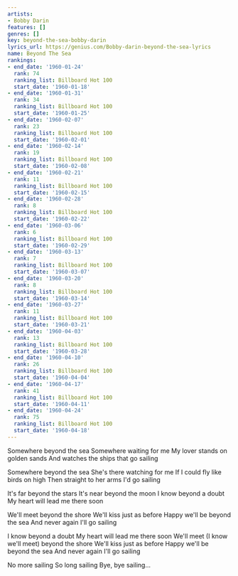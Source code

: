 ```yaml
---
artists:
- Bobby Darin
features: []
genres: []
key: beyond-the-sea-bobby-darin
lyrics_url: https://genius.com/Bobby-darin-beyond-the-sea-lyrics
name: Beyond The Sea
rankings:
- end_date: '1960-01-24'
  rank: 74
  ranking_list: Billboard Hot 100
  start_date: '1960-01-18'
- end_date: '1960-01-31'
  rank: 34
  ranking_list: Billboard Hot 100
  start_date: '1960-01-25'
- end_date: '1960-02-07'
  rank: 23
  ranking_list: Billboard Hot 100
  start_date: '1960-02-01'
- end_date: '1960-02-14'
  rank: 19
  ranking_list: Billboard Hot 100
  start_date: '1960-02-08'
- end_date: '1960-02-21'
  rank: 11
  ranking_list: Billboard Hot 100
  start_date: '1960-02-15'
- end_date: '1960-02-28'
  rank: 8
  ranking_list: Billboard Hot 100
  start_date: '1960-02-22'
- end_date: '1960-03-06'
  rank: 6
  ranking_list: Billboard Hot 100
  start_date: '1960-02-29'
- end_date: '1960-03-13'
  rank: 7
  ranking_list: Billboard Hot 100
  start_date: '1960-03-07'
- end_date: '1960-03-20'
  rank: 8
  ranking_list: Billboard Hot 100
  start_date: '1960-03-14'
- end_date: '1960-03-27'
  rank: 11
  ranking_list: Billboard Hot 100
  start_date: '1960-03-21'
- end_date: '1960-04-03'
  rank: 13
  ranking_list: Billboard Hot 100
  start_date: '1960-03-28'
- end_date: '1960-04-10'
  rank: 26
  ranking_list: Billboard Hot 100
  start_date: '1960-04-04'
- end_date: '1960-04-17'
  rank: 41
  ranking_list: Billboard Hot 100
  start_date: '1960-04-11'
- end_date: '1960-04-24'
  rank: 75
  ranking_list: Billboard Hot 100
  start_date: '1960-04-18'
---
```

Somewhere beyond the sea
Somewhere waiting for me
My lover stands on golden sands
And watches the ships that go sailing

Somewhere beyond the sea
She's there watching for me
If I could fly like birds on high
Then straight to her arms
I'd go sailing

It's far beyond the stars
It's near beyond the moon
I know beyond a doubt
My heart will lead me there soon

We'll meet beyond the shore
We'll kiss just as before
Happy we'll be beyond the sea
And never again I'll go sailing

I know beyond a doubt
My heart will lead me there soon
We'll meet (I know we'll meet) beyond the shore
We'll kiss just as before
Happy we'll be beyond the sea
And never again I'll go sailing

No more sailing
So long sailing
Bye, bye sailing...
